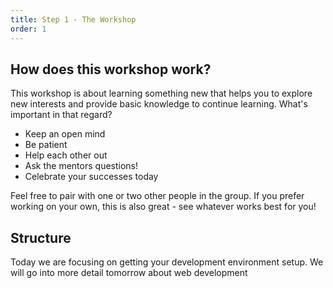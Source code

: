 ```yaml
---
title: Step 1 - The Workshop
order: 1
---
```


## How does this workshop work?

This workshop is about learning something new that helps you to explore new interests and provide basic knowledge to continue learning.
What's important in that regard?

- Keep an open mind
- Be patient
- Help each other out
- Ask the mentors questions!
- Celebrate your successes today

Feel free to pair with one or two other people in the group. If you prefer working on your own, this is also great - see whatever works best for you!

## Structure

Today we are focusing on getting your development environment setup. We will go into more detail tomorrow about web development
